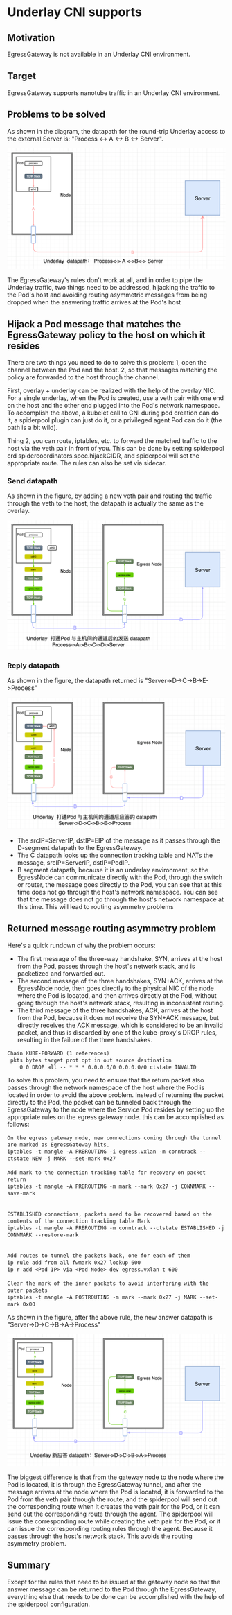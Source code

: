 # Underlay CNI supports

## Motivation

EgressGateway is not available in an Underlay CNI environment.

## Target

EgressGateway supports nanotube traffic in an Underlay CNI environment.

## Problems to be solved

As shown in the diagram, the datapath for the round-trip Underlay access to the external Server is: "Process <-> A <-> B <-> Server".

![datapath](underlay_datapath.png)

The EgressGateway's rules don't work at all, and in order to pipe the Underlay traffic, two things need to be addressed, hijacking the traffic to the Pod's host and avoiding routing asymmetric messages from being dropped when the answering traffic arrives at the Pod's host

## Hijack a Pod message that matches the EgressGateway policy to the host on which it resides

There are two things you need to do to solve this problem:
1, open the channel between the Pod and the host.
2, so that messages matching the policy are forwarded to the host through the channel.

First, overlay + underlay can be realized with the help of the overlay NIC. For a single underlay, when the Pod is created, use a veth pair with one end on the host and the other end plugged into the Pod's network namespace. To accomplish the above, a kubelet call to CNI during pod creation can do it, a spiderpool plugin can just do it, or a privileged agent Pod can do it (the path is a bit wild).

Thing 2, you can route, iptables, etc. to forward the matched traffic to the host via the veth pair in front of you. This can be done by setting spiderpool crd spidercoordinators.spec.hijackCIDR, and spiderpool will set the appropriate route. The rules can also be set via sidecar.

### Send datapath

As shown in the figure, by adding a new veth pair and routing the traffic through the veth to the host, the datapath is actually the same as the overlay.

![send-datapath](underlay_send_datapath.png)

### Reply datapath

As shown in the figure, the datapath returned is "Server->D->C->B->E->Process"

![reply](underlay_error_reply_datapath.png)

- The srcIP=ServerIP, dstIP=EIP of the message as it passes through the D-segment datapath to the EgressGateway.
- The C datapath looks up the connection tracking table and NATs the message, srcIP=ServerIP, dstIP=PodIP.
- B segment datapath, because it is an underlay environment, so the EgressNode can communicate directly with the Pod, through the switch or router, the message goes directly to the Pod, you can see that at this time does not go through the host's network namespace. You can see that the message does not go through the host's network namespace at this time. This will lead to routing asymmetry problems

## Returned message routing asymmetry problem

Here's a quick rundown of why the problem occurs:

- The first message of the three-way handshake, SYN, arrives at the host from the Pod, passes through the host's network stack, and is packetized and forwarded out.
- The second message of the three handshakes, SYN+ACK, arrives at the EgressNode node, then goes directly to the physical NIC of the node where the Pod is located, and then arrives directly at the Pod, without going through the host's network stack, resulting in inconsistent routing.
- The third message of the three handshakes, ACK, arrives at the host from the Pod, because it does not receive the SYN+ACK message, but directly receives the ACK message, which is considered to be an invalid packet, and thus is discarded by one of the kube-proxy's DROP rules, resulting in the failure of the three handshakes.

``` shell
Chain KUBE-FORWARD (1 references)
 pkts bytes target prot opt in out source destination
    0 0 DROP all -- * * * 0.0.0.0/0 0.0.0.0/0 ctstate INVALID
```

To solve this problem, you need to ensure that the return packet also passes through the network namespace of the host where the Pod is located in order to avoid the above problem. Instead of returning the packet directly to the Pod, the packet can be tunneled back through the EgressGateway to the node where the Service Pod resides by setting up the appropriate rules on the egress gateway node. this can be accomplished as follows:

``` shell
On the egress gateway node, new connections coming through the tunnel are marked as EgressGateway hits.
iptables -t mangle -A PREROUTING -i egress.vxlan -m conntrack --ctstate NEW -j MARK --set-mark 0x27

Add mark to the connection tracking table for recovery on packet return
iptables -t mangle -A PREROUTING -m mark --mark 0x27 -j CONNMARK --save-mark


ESTABLISHED connections, packets need to be recovered based on the contents of the connection tracking table Mark
iptables -t mangle -A PREROUTING -m conntrack --ctstate ESTABLISHED -j CONNMARK --restore-mark


Add routes to tunnel the packets back, one for each of them
ip rule add from all fwmark 0x27 lookup 600
ip r add <Pod IP> via <Pod Node> dev egress.vxlan t 600

Clear the mark of the inner packets to avoid interfering with the outer packets
iptables -t mangle -A POSTROUTING -m mark --mark 0x27 -j MARK --set-mark 0x00
```

As shown in the figure, after the above rule, the new answer datapath is "Server->D->C->B->A->Process"

![reply](underlay_reply_datapath.png)

The biggest difference is that from the gateway node to the node where the Pod is located, it is through the EgressGateway tunnel, and after the message arrives at the node where the Pod is located, it is forwarded to the Pod from the veth pair through the route, and the spiderpool will send out the corresponding route when it creates the veth pair for the Pod, or it can send out the corresponding route through the agent. The spiderpool will issue the corresponding route while creating the veth pair for the Pod, or it can issue the corresponding routing rules through the agent. Because it passes through the host's network stack. This avoids the routing asymmetry problem.

## Summary

Except for the rules that need to be issued at the gateway node so that the answer message can be returned to the Pod through the EgressGateway, everything else that needs to be done can be accomplished with the help of the spiderpool configuration.

